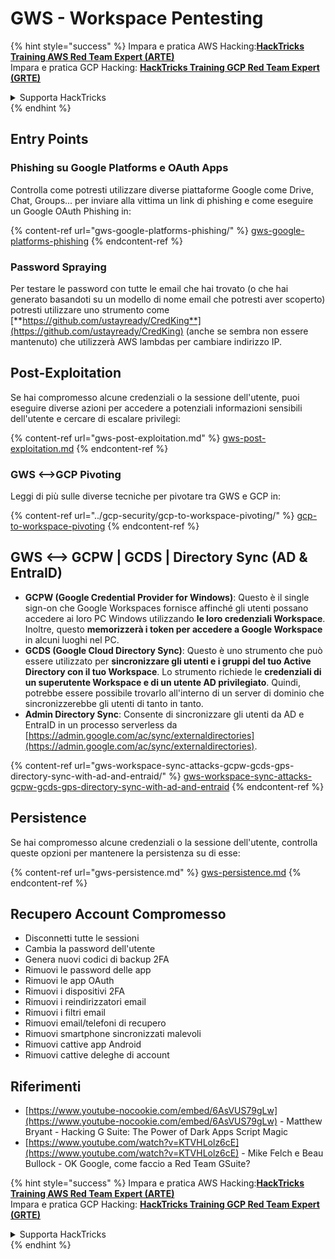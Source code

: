 # GWS - Workspace Pentesting

{% hint style="success" %}
Impara e pratica AWS Hacking:<img src="../../.gitbook/assets/image (1).png" alt="" data-size="line">[**HackTricks Training AWS Red Team Expert (ARTE)**](https://training.hacktricks.xyz/courses/arte)<img src="../../.gitbook/assets/image (1).png" alt="" data-size="line">\
Impara e pratica GCP Hacking: <img src="../../.gitbook/assets/image (2).png" alt="" data-size="line">[**HackTricks Training GCP Red Team Expert (GRTE)**<img src="../../.gitbook/assets/image (2).png" alt="" data-size="line">](https://training.hacktricks.xyz/courses/grte)

<details>

<summary>Supporta HackTricks</summary>

* Controlla i [**piani di abbonamento**](https://github.com/sponsors/carlospolop)!
* **Unisciti al** 💬 [**gruppo Discord**](https://discord.gg/hRep4RUj7f) o al [**gruppo telegram**](https://t.me/peass) o **seguici** su **Twitter** 🐦 [**@hacktricks\_live**](https://twitter.com/hacktricks\_live)**.**
* **Condividi trucchi di hacking inviando PR ai** [**HackTricks**](https://github.com/carlospolop/hacktricks) e [**HackTricks Cloud**](https://github.com/carlospolop/hacktricks-cloud) repos di github.

</details>
{% endhint %}

## Entry Points

### Phishing su Google Platforms e OAuth Apps

Controlla come potresti utilizzare diverse piattaforme Google come Drive, Chat, Groups... per inviare alla vittima un link di phishing e come eseguire un Google OAuth Phishing in:

{% content-ref url="gws-google-platforms-phishing/" %}
[gws-google-platforms-phishing](gws-google-platforms-phishing/)
{% endcontent-ref %}

### Password Spraying

Per testare le password con tutte le email che hai trovato (o che hai generato basandoti su un modello di nome email che potresti aver scoperto) potresti utilizzare uno strumento come [**https://github.com/ustayready/CredKing**](https://github.com/ustayready/CredKing) (anche se sembra non essere mantenuto) che utilizzerà AWS lambdas per cambiare indirizzo IP.

## Post-Exploitation

Se hai compromesso alcune credenziali o la sessione dell'utente, puoi eseguire diverse azioni per accedere a potenziali informazioni sensibili dell'utente e cercare di escalare privilegi:

{% content-ref url="gws-post-exploitation.md" %}
[gws-post-exploitation.md](gws-post-exploitation.md)
{% endcontent-ref %}

### GWS <-->GCP Pivoting

Leggi di più sulle diverse tecniche per pivotare tra GWS e GCP in:

{% content-ref url="../gcp-security/gcp-to-workspace-pivoting/" %}
[gcp-to-workspace-pivoting](../gcp-security/gcp-to-workspace-pivoting/)
{% endcontent-ref %}

## GWS <--> GCPW | GCDS | Directory Sync (AD & EntraID)

* **GCPW (Google Credential Provider for Windows)**: Questo è il single sign-on che Google Workspaces fornisce affinché gli utenti possano accedere ai loro PC Windows utilizzando **le loro credenziali Workspace**. Inoltre, questo **memorizzerà i token per accedere a Google Workspace** in alcuni luoghi nel PC.
* **GCDS (Google Cloud Directory Sync)**: Questo è uno strumento che può essere utilizzato per **sincronizzare gli utenti e i gruppi del tuo Active Directory con il tuo Workspace**. Lo strumento richiede le **credenziali di un superutente Workspace e di un utente AD privilegiato**. Quindi, potrebbe essere possibile trovarlo all'interno di un server di dominio che sincronizzerebbe gli utenti di tanto in tanto.
* **Admin Directory Sync**: Consente di sincronizzare gli utenti da AD e EntraID in un processo serverless da [https://admin.google.com/ac/sync/externaldirectories](https://admin.google.com/ac/sync/externaldirectories).

{% content-ref url="gws-workspace-sync-attacks-gcpw-gcds-gps-directory-sync-with-ad-and-entraid/" %}
[gws-workspace-sync-attacks-gcpw-gcds-gps-directory-sync-with-ad-and-entraid](gws-workspace-sync-attacks-gcpw-gcds-gps-directory-sync-with-ad-and-entraid/)
{% endcontent-ref %}

## Persistence

Se hai compromesso alcune credenziali o la sessione dell'utente, controlla queste opzioni per mantenere la persistenza su di esse:

{% content-ref url="gws-persistence.md" %}
[gws-persistence.md](gws-persistence.md)
{% endcontent-ref %}

## Recupero Account Compromesso

* Disconnetti tutte le sessioni
* Cambia la password dell'utente
* Genera nuovi codici di backup 2FA
* Rimuovi le password delle app
* Rimuovi le app OAuth
* Rimuovi i dispositivi 2FA
* Rimuovi i reindirizzatori email
* Rimuovi i filtri email
* Rimuovi email/telefoni di recupero
* Rimuovi smartphone sincronizzati malevoli
* Rimuovi cattive app Android
* Rimuovi cattive deleghe di account

## Riferimenti

* [https://www.youtube-nocookie.com/embed/6AsVUS79gLw](https://www.youtube-nocookie.com/embed/6AsVUS79gLw) - Matthew Bryant - Hacking G Suite: The Power of Dark Apps Script Magic
* [https://www.youtube.com/watch?v=KTVHLolz6cE](https://www.youtube.com/watch?v=KTVHLolz6cE) - Mike Felch e Beau Bullock - OK Google, come faccio a Red Team GSuite?

{% hint style="success" %}
Impara e pratica AWS Hacking:<img src="../../.gitbook/assets/image (1).png" alt="" data-size="line">[**HackTricks Training AWS Red Team Expert (ARTE)**](https://training.hacktricks.xyz/courses/arte)<img src="../../.gitbook/assets/image (1).png" alt="" data-size="line">\
Impara e pratica GCP Hacking: <img src="../../.gitbook/assets/image (2).png" alt="" data-size="line">[**HackTricks Training GCP Red Team Expert (GRTE)**<img src="../../.gitbook/assets/image (2).png" alt="" data-size="line">](https://training.hacktricks.xyz/courses/grte)

<details>

<summary>Supporta HackTricks</summary>

* Controlla i [**piani di abbonamento**](https://github.com/sponsors/carlospolop)!
* **Unisciti al** 💬 [**gruppo Discord**](https://discord.gg/hRep4RUj7f) o al [**gruppo telegram**](https://t.me/peass) o **seguici** su **Twitter** 🐦 [**@hacktricks\_live**](https://twitter.com/hacktricks\_live)**.**
* **Condividi trucchi di hacking inviando PR ai** [**HackTricks**](https://github.com/carlospolop/hacktricks) e [**HackTricks Cloud**](https://github.com/carlospolop/hacktricks-cloud) repos di github.

</details>
{% endhint %}
